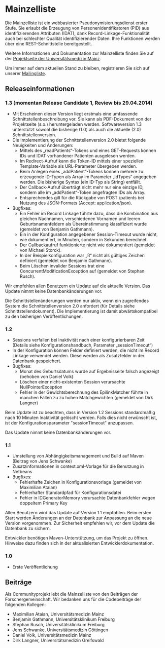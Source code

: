 # Mainzelliste

Die Mainzelliste ist ein webbasierter Pseudonymisierungsdienst erster Stufe. Sie erlaubt die Erzeugung von Personenidentifikatoren (PID) aus identifizierenden Attributen (IDAT), dank Record-Linkage-Funktionalität auch bei schlechter Qualität identifizierender Daten. Ihre Funktionen werden über eine REST-Schnittstelle bereitgestellt.

Weitere Informationen und Dokumentation zur Mainzelliste finden Sie auf der [Projektseite der Universitätsmedizin Mainz](http://www.mainzelliste.de).

Um immer auf dem aktuellen Stand zu bleiben, registrieren Sie sich auf unserer [Mailingliste](https://lists.uni-mainz.de/sympa/subscribe/mainzelliste).

## Releaseinformationen

### 1.3 (momentan Release Candidate 1, Review bis 29.04.2014)
- Mit Erscheinen dieser Version liegt erstmals eine umfassende Schnittstellenbeschreibung vor.
  Sie kann als PDF-Dokument von der Projektseite (s.o.) heruntergeladen werden. Softwareversion 1.3
  unterstützt sowohl die bisherige (1.0) als auch die aktuelle (2.0) Schnittstellenversion. 
- Die Implementierung der Schnittstellenversion 2.0 bietet folgende Neuigkeiten und Änderungen:
	- Mittels des „readPatients“-Tokens und eines GET-Requests können IDs und IDAT vorhandener Patienten
	  ausgelesen werden.
	- Im Redirect-Aufruf kann die Token-ID mittels einer speziellen Template-Variable als URL-Parameter 
	  übergeben werden.
	- Beim Anlegen eines „addPatient“-Tokens können mehrere zu erzeugende ID-Typen als Array im Parameter 
	  „idTypes“ angegeben werden. Die bisherige Syntax (ein ID-Typ als String) entfällt.
	- Der Callback-Aufruf überträgt nicht mehr nur eine einzige ID, sondern alle im „addPatient“-Token
	  angefragten IDs als Array. 
	- Entsprechendes gilt für die Rückgabe von POST /patients bei Nutzung des JSON-Formats (Accept: 
	  application/json).
- Bugfixes:
	- Ein Fehler im Record Linkage führte dazu, dass die Kombination aus gleichen Nachnamen, 
	  verschiedenen Vornamen und leeren Geburtsnamenfeldern als Übereinstimmung klassifiziert wurde (gemeldet von Benjamin Gathmann).
	- Ein in der Konfiguration angegebener Session-Timeout wurde nicht, wie dokumentiert, in Minuten, 
	  sondern in Sekunden berechnet.
	- Der Callbackaufruf funktionierte nicht wie dokumentiert (gemeldet von Michael Storck).
	- In der Beispielkonfiguration war „ß“ nicht als gültiges Zeichen definiert (gemeldet von Benjamin Gathmann).
	- Beim Löschen invalider Sessions trat eine ConcurrentModificationException auf (gemeldet von Stephan Rusch).

Wir empfehlen allen Benutzern ein Update auf die aktuelle Version. Das Update nimmt keine Datenbankänderungen vor.

Die Schnittstellenänderungen werden nur aktiv, wenn ein zugreifendes System die Schnittstellenversion 2.0 anfordert (für Details siehe Schnittstellendokument). Die Implementierung ist damit abwärtskompatibel zu den bisherigen Veröffentlichungen.


### 1.2
- Sessions verfallen bei Inaktivität nach einer konfigurierbaren Zeit (Details siehe Konfigurationshandbuch, Parameter „sessionTimeout“)
- In der Konfiguration können Felder definiert werden, die nicht im Record Linkage verwendet werden. Diese werden als Zusatzfelder in der Datenbank gespeichert.
- Bugfixes:
	- Monat des Geburtsdatums wurde auf Ergebnisseite falsch angezeigt (behoben von Daniel Volk)
	- Löschen einer nicht-existenten Session verursachte NullPointerException
	- Fehler in der Gewichtsberechnung des EpilinkMatcher führte in manchen Fällen zu zu hohen Matchgewichten (gemeldet von Dirk Langner) 

Beim Update ist zu beachten, dass in Version 1.2 Sessions standardmäßig nach 10 Minuten Inaktivität gelöscht werden. Falls dies nicht erwünscht ist, ist der Konfigurationsparameter "sessionTimeout" anzupassen.

Das Update nimmt keine Datenbankänderungen vor.

### 1.1
- Umstellung von Abhängigkeitsmanagement und Build auf Maven (Beitrag von Jens Schwanke)
- Zusatzinformationen in context.xml-Vorlage für die Benutzung in Netbeans
- Bugfixes:
	- Fehlerhafte Zeichen in Konfigurationsvorlage (gemeldet von Maximilian Ataian)
	- Fehlerhafter Standardpfad für Konfigurationsdatei
	- Fehler in IDGeneratorMemory verursachte Datenbankfehler wegen doppeltem Primary Key

Allen Benutzern wird das Update auf Version 1.1 empfohlen. Beim ersten Start werden Änderungen an der Datenbank zur Anpassung an die neue Version vorgenommen. Zur Sicherheit empfehlen wir, vor dem Update die Datenbank zu sichern.

Entwickler benötigen Maven-Unterstützung, um das Projekt zu öffnen. Hinweise dazu finden sich in der aktualisierten Entwicklerdokumentation.  

### 1.0
- Erste Veröffentlichung

## Beiträge
Als Communityprojekt lebt die Mainzelliste von den Beiträgen der Forschergemeinschaft. Wir bedanken uns für die Codebeiträge der folgenden Kollegen:

- Maximilian Ataian, Universitätsmedizin Mainz
- Benjamin Gathmann, Universitätsklinikum Freiburg
- Stephan Rusch, Universitätsklinikum Freiburg
- Jens Schwanke, Universitätsmedizin Göttingen
- Daniel Volk, Universitätsmedizin Mainz
- Dirk Langner, Universitätsmedizin Greifswald
